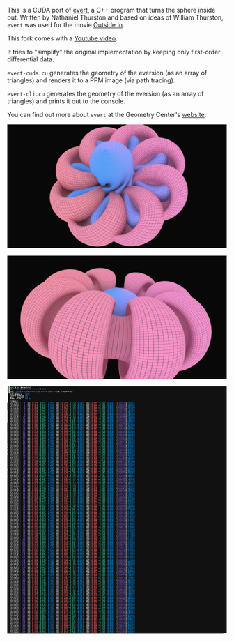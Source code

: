 This is a CUDA port of [evert](http://www.geom.uiuc.edu/docs/outreach/oi/software.html), a C++ program that turns the sphere inside out.
Written by Nathaniel Thurston and based on ideas of William Thurston, `evert` was used for the movie [Outside In](https://www.youtube.com/watch?v=sKqt6e7EcCs).

This fork comes with a [Youtube video](https://youtu.be/MAJkn3TDMRE).

It tries to "simplify" the original implementation by keeping only first-order differential data.

`evert-cuda.cu` generates the geometry of the eversion (as an array of triangles) and renders it to a PPM image (via path tracing).

`evert-cli.cu` generates the geometry of the eversion (as an array of triangles) and prints it out to the console.

You can find out more about `evert` at the Geometry Center's [website](http://www.geom.uiuc.edu/docs/outreach/oi/).

![evert-cuda](00.jpg)

![evert-cuda](01.jpg)

![evert-cli](02.jpg)
